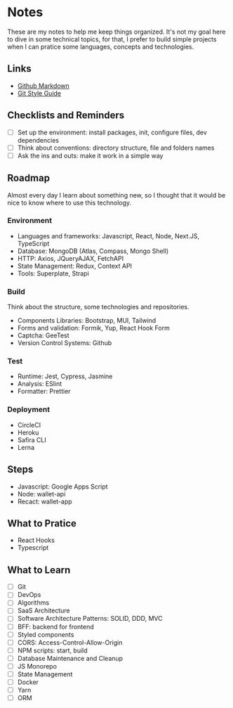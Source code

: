 # Notes
These are my notes to help me keep things organized. It's not my goal here to dive in some technical topics, for that, I prefer to build simple projects when I can pratice some languages, concepts and technologies.

## Links
- [Github Markdown](https://docs.github.com/en/get-started/writing-on-github/getting-started-with-writing-and-formatting-on-github/basic-writing-and-formatting-syntax#GitHub-flavored-markdown)
- [Git Style Guide](https://udacity.github.io/git-styleguide/index.html)

## Checklists and Reminders

- [ ] Set up the environment: install packages, init, configure files, dev dependencies
- [ ] Think about conventions: directory structure, file and folders names
- [ ] Ask the ins and outs: make it work in a simple way

## Roadmap
Almost every day I learn about something new, so I thought that it would be nice to know where to use this technology.

### Environment
- Languages and frameworks: Javascript, React, Node, Next.JS, TypeScript
- Database: MongoDB (Atlas, Compass, Mongo Shell)
- HTTP: Axios, JQueryAJAX, FetchAPI
- State Management: Redux, Context API
- Tools: Superplate, Strapi

### Build
Think about the structure, some technologies and repositories.

- Components Libraries: Bootstrap, MUI, Tailwind
- Forms and validation: Formik, Yup, React Hook Form
- Captcha: GeeTest
- Version Control Systems: Github

### Test

- Runtime: Jest, Cypress, Jasmine
- Analysis: ESlint
- Formatter: Prettier

### Deployment

- CircleCI
- Heroku
- Safira CLI
- Lerna

## Steps
- Javascript: Google Apps Script
- Node: wallet-api
- Recact: wallet-app

## What to Pratice
- React Hooks
- Typescript

## What to Learn
- [ ] Git
- [ ] DevOps
- [ ] Algorithms
- [ ] SaaS Architecture
- [ ] Software Architecture Patterns: SOLID, DDD, MVC
- [ ] BFF: backend for frontend
- [ ] Styled components
- [ ] CORS: Access-Control-Allow-Origin
- [ ] NPM scripts: start, build
- [ ] Database Maintenance and Cleanup
- [ ] JS Monorepo
- [ ] State Management
- [ ] Docker
- [ ] Yarn
- [ ] ORM